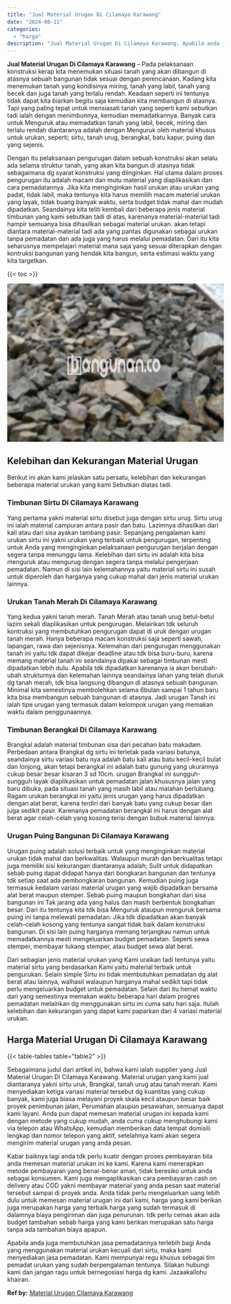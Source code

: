 ```yaml
---
title: "Jual Material Urugan Di Cilamaya Karawang"
date: "2024-08-11"
categories: 
  - "harga"
description: "Jual Material Urugan Di Cilamaya Karawang. Apabila anda juga membutuhkan jasa pemadatannya terlebih bagi Anda yang menggunakan material urukan kecuali dari s..."
---
```


**Jual Material Urugan Di Cilamaya Karawang** – Pada pelaksanaan konstruksi kerap kita menemukan situasi tanah yang akan dibangun di atasnya sebuah bangunan tidak sesuai dengan perencanaan. Kadang kita menemukan tanah yang kondisinya miring, tanah yang labil, tanah yang becek dan juga tanah yang terlalu rendah. Keadaan seperti ini tentunya tidak dapat kita biarkan begitu saja kemudian kita membangun di atasnya. Tapi yang paling tepat untuk mensiasati tanah yang seperti kami sebutkan tadi ialah dengan menimbunnya, kemudian memadatkannya. Banyak cara untuk Menguruk atau memadatkan tanah yang labil, becek, miring dan terlalu rendah diantaranya adalah dengan Menguruk oleh material khusus untuk urukan, seperti; sirtu, tanah urug, berangkal, batu kapur, puing dan yang sejenis.

Dengan itu pelaksanaan pengurugan dalam sebuah konstruksi akan selalu ada selama struktur tanah, yang akan kita bangun di atasnya tidak sebagaimana dg syarat konstruksi yang diinginkan. Hal utama dalam proses pengurugan itu adalah macam dan mutu material yang diaplikasikan dan cara pemadatannya. Jika kita menginginkan hasil urukan atau urukan yang padat, tidak labil, maka tentunya kita harus memilih macam material urukan yang layak, tidak buang banyak waktu, serta budget tidak mahal dan mudah dipadatkan. Seandainya kita teliti kembali dari beberapa jenis material timbunan yang kami sebutkan tadi di atas, karenanya material-material tadi hampir semuanya bisa dihasilkan sebagai material urukan. akan tetapi diantara material-material tadi ada yang pantas digunakan sebagai urukan tanpa pemadatan dan ada juga yang harus melalui pemadatan. Dari itu kita seharusnya mempelajari material mana saja yang sesuai diterapkan dengan kontruksi bangunan yang hendak kita bangun, serta estimasi waktu yang kita targetkan.

{{< toc >}}

![Jual Material Urugan Di Cilamaya Karawang](/images/jual-urugan-15.png)

## Kelebihan dan Kekurangan Material Urugan

Berikut ini akan kami jelaskan satu persatu, kelebihan dan kekurangan beberapa material urukan yang kami Sebutkan diatas tadi.

### Timbunan Sirtu Di Cilamaya Karawang

Yang pertama yakni material sirtu disebut juga dengan sirtu urug. Sirtu urug ini ialah material campuran antara pasir dan batu. Lazimnya dihasilkan dari kali atau dari sisa ayakan tambang pasir. Sepanjang pengalaman kami urukan sirtu ini yakni urukan yang terbaik untuk pengurugan, terpenting untuk Anda yang menginginkan pelaksanaan pengurugan berjalan dengan segera tanpa menunggu lama. Kelebihan dari sirtu ini adalah kita bisa menguruk atau mengurug dengan segera tanpa melalui pengerjaan pemadatan. Namun di sisi lain kelemahannya yaitu material sirtu ini susah untuk diperoleh dan harganya yang cukup mahal dari jenis material urukan lainnya.

### Urukan Tanah Merah Di Cilamaya Karawang

Yang kedua yakni tanah merah. Tanah Merah atau tanah urug betul-betul lazim sekali diaplikasikan untuk pengurugan. Melainkan tdk seluruh kontruksi yang membutuhkan pengurugan dapat di uruk dengan urugan tanah merah. Hanya beberapa macam konstruksi saja seperti sawah, lapangan, rawa dan sejenisnya. Kelemahan dari pengurugan menggunakan tanah ini yaitu tdk dapat dikejar deadline atau tdk bisa buru-buru, karena memang material tanah ini seandainya dipakai sebagai timbunan mesti dipadatkan lebih dulu. Apabila tdk dipadatkan karenanya ia akan berubah-ubah strukturnya dan kelemahan lainnya seandainya lahan yang telah diuruk dg tanah merah, tdk bisa langsung dibangun di atasnya sebuah bangunan. Minimal kita semestinya membolehkan selama 6bulan sampai 1 tahun baru kita bisa membangun sebuah bangunan di atasnya. Jadi urugan Tanah ini ialah tipe urugan yang termasuk dalam kelompok urugan yang memakan waktu dalam penggunaannya.

### Timbunan Berangkal Di Cilamaya Karawang

Brangkal adalah material timbunan sisa dari pecahan batu makadam. Perbedaan antara Brangkal dg sirtu ini terletak pada variasi batunya, seandainya sirtu variasi batu nya adalah batu kali atau batu kecil-kecil bulat dan lonjong, akan tetapi berangkal ini adalah batu gunung yang ukurannya cukup besar besar kisaran 3 sd 10cm. urugan Brangkal ini sungguh-sungguh layak diaplikasikan untuk pemadatan jalan khususnya jalan yang baru dibuka, pada situasi tanah yang masih labil atau malahan berlubang. Ragam urukan berangkal ini yaitu jenis urugan yang harus dipadatkan dengan alat berat, karena terdiri dari banyak batu yang cukup besar dan juga sedikit pasir. Karenanya pemadatan berangkal ini harus dengan alat berat agar celah-celah yang kosong terisi dengan bubuk material lainnya.

### Urugan Puing Bangunan Di Cilamaya Karawang

Urugan puing adalah solusi terbaik untuk yang menginginkan material urukan tidak mahal dan berkwalitas. Walaupun murah dan berkualitas tetapi juga memiliki sisi kekurangan diantaranya adalah; Sulit untuk didapatkan sebab puing dapat didapat hanya dari bongkaran bangunan dan tentunya tdk setiap saat ada pembongkaran bangunan. Kemudian puing juga termasuk kedalam variasi material urugan yang wajib dipadatkan bersama alat berat maupun stemper. Sebab puing maupun bongkahan dari sisa bangunan ini Tak jarang ada yang halus dan masih berbentuk bongkahan besar. Dari itu tentunya kita tdk bisa Menguruk ataupun menguruk bersama puing ini tanpa melewati pemadatan. Jika tdk dipadatkan akan banyak celah-celah kosong yang tentunya sangat tidak baik dalam konstruksi bangunan. Di sisi lain puing harganya memang terjangkau namun untuk memadatkannya mesti mengeluarkan budget pemadatan. Seperti sewa stemper, membayar tukang stemper, atau budget sewa alat berat.

Dari sebagian jenis material urukan yang Kami uraikan tadi tentunya yaitu material sirtu yang berdasarkan Kami yaitu material terbaik untuk pengurukan. Selain simple Sirtu ini tidak membutuhkan pemadatan dg alat berat atau lainnya, walhasil walaupun harganya mahal sedikit tapi tidak perlu mengeluarkan budget untuk pemadatan. Selain dari itu hemat waktu dari yang semestinya memakan waktu beberapa hari dalam progres pemadatan melainkan dg menggunakan sirtu ini cuma satu hari saja. Itulah kelebihan dan kekurangan yang dapat kami paparkan dari 4 variasi material urukan.

## Harga Material Urugan Di Cilamaya Karawang

{{< table-tables table="table2" >}}

Sebagaimana judul dari artikel ini, bahwa kami ialah supplier yang Jual Material Urugan Di Cilamaya Karawang. Material urugan yang kami jual diantaranya yakni sirtu uruk, Brangkal, tanah urug atau tanah merah. Kami menyediakan ketiga variasi material tersebut dg kuantitas yang cukup banyak, kami juga biasa melayani proyek skala kecil ataupun besar baik proyek penimbunan jalan, Perumahan ataupun pesawahan, semuanya dapat kami layani. Anda pun dapat memesan material urugan ini kepada kami dengan metode yang cukup mudah, anda cuma cukup menghubungi kami via telepon atau WhatsApp, kemudian memberikan data tempat domisili lengkap dan nomor telepon yang aktif, setelahnya kami akan segera mengirim material urugan yang anda pesan.

Kabar baiknya lagi anda tdk perlu kuatir dengan proses pembayaran bila anda memesan material urukan ini ke kami. Karena kami menerapkan metode pembayaran yang benar-benar aman, tidak beresiko untuk anda sebagai konsumen. Kami juga mengaplikasikan cara pembayaran cash on delivery atau COD yakni membayar material yang anda pesan saat material tersebut sampai di proyek anda. Anda tidak perlu mengeluarkan uang lebih dulu untuk memesan material urugan ini dari kami, harga yang kami berikan juga merupakan harga yang terbaik harga yang sudah termasuk di dalamnya biaya pengiriman dan juga penurunan. tdk perlu cemas akan ada budget tambahan sebab harga yang kami berikan merupakan satu harga tanpa ada tambahan biaya apapun.

Apabila anda juga membutuhkan jasa pemadatannya terlebih bagi Anda yang menggunakan material urukan kecuali dari sirtu, maka kami menyediakan jasa pemadatan. Kami mempunyai regu khusus sebagai tim pemadat urukan yang sudah berpengalaman tentunya. Silakan hubungi kami dan jangan ragu untuk bernegosiasi harga dg kami. Jazaakallohu khairan.

**Ref by:** [Material Urugan Cilamaya Karawang](https://id.wikipedia.org/wiki/Material)
